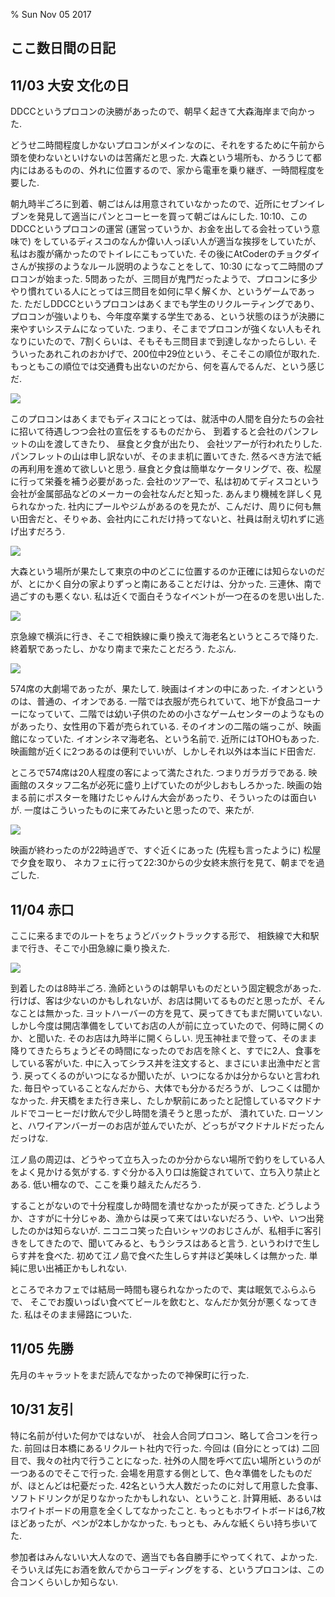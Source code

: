 % Sun Nov 05 2017

## ここ数日間の日記

## 11/03 大安 文化の日

DDCCというプロコンの決勝があったので、朝早く起きて大森海岸まで向かった.

どうせ二時間程度しかないプロコンがメインなのに、それをするために午前から頭を使わないといけないのは苦痛だと思った.
大森という場所も、かろうじて都内にはあるものの、外れに位置するので、家から電車を乗り継ぎ、一時間程度を要した.

朝九時半ごろに到着、朝ごはんは用意されていなかったので、近所にセブンイレブンを発見して適当にパンとコーヒーを買って朝ごはんにした.
10:10、このDDCCというプロコンの運営 (運営っていうか、お金を出してる会社っていう意味で) をしているディスコのなんか偉い人っぽい人が適当な挨拶をしていたが、私はお腹が痛かったのでトイレにこもっていた.
その後にAtCoderのチョクダイさんが挨拶のようなルール説明のようなことをして、10:30 になって二時間のプロコンが始まった.
5問あったが、三問目が鬼門だったようで、プロコンに多少やり慣れている人にとっては三問目を如何に早く解くか、というゲームであった.
ただしDDCCというプロコンはあくまでも学生のリクルーティングであり、
プロコンが強いよりも、今年度卒業する学生である、という状態のほうが決勝に来やすいシステムになっていた.
つまり、そこまでプロコンが強くない人もそれなりにいたので、7割くらいは、そもそも三問目まで到達しなかったらしい.
そういったあれこれのおかげで、200位中29位という、そこそこの順位が取れた.
もっともこの順位では交通費も出ないのだから、何を喜んでるんだ、という感じだ.

![](https://i.imgur.com/CRPnRfg.jpg)

このプロコンはあくまでもディスコにとっては、就活中の人間を自分たちの会社に招いて待遇しつつ会社の宣伝をするものだから、
到着すると会社のパンフレットの山を渡してきたり、
昼食と夕食が出たり、
会社ツアーが行われたりした.
パンフレットの山は申し訳ないが、そのまま机に置いてきた. 然るべき方法で紙の再利用を進めて欲しいと思う.
昼食と夕食は簡単なケータリングで、夜、松屋に行って栄養を補う必要があった.
会社のツアーで、私は初めてディスコという会社が金属部品などのメーカーの会社なんだと知った.
あんまり機械を詳しく見られなかった.
社内にプールやジムがあるのを見たが、こんだけ、周りに何も無い田舎だと、そりゃあ、会社内にこれだけ持ってないと、社員は耐え切れずに逃げ出すだろう.

![](https://i.imgur.com/ccnkzff.jpg)

大森という場所が果たして東京の中のどこに位置するのか正確には知らないのだが、とにかく自分の家よりずっと南にあることだけは、分かった.
三連休、南で過ごすのも悪くない.
私は近くで面白そうなイベントが一つ在るのを思い出した.

![](https://i.imgur.com/39YP8ug.jpg)

京急線で横浜に行き、そこで相鉄線に乗り換えて海老名というところで降りた.
終着駅であったし、かなり南まで来たことだろう. たぶん.

![](https://i.imgur.com/ZiUIwT7.jpg)

574席の大劇場であったが、果たして.
映画はイオンの中にあった.
イオンというのは、普通の、イオンである.
一階では衣服が売られていて、地下が食品コーナーになっていて、二階では幼い子供のための小さなゲームセンターのようなものがあったり、女性用の下着が売られている.
そのイオンの二階の端っこが、映画館になっていた.
イオンシネマ海老名、という名前で.
近所にはTOHOもあった.
映画館が近くに2つあるのは便利でいいが、しかしそれ以外は本当にド田舎だ.

ところで574席は20人程度の客によって満たされた.
つまりガラガラである.
映画館のスタッフ二名が必死に盛り上げていたのが少しおもしろかった.
映画の始まる前にポスターを賭けたじゃんけん大会があったり、そういったのは面白いが.
一度はこういったものに来てみたいと思ったので、来たが.

![](https://i.imgur.com/u0g695q.jpg)

映画が終わったのが22時過ぎで、すぐ近くにあった (先程も言ったように) 松屋で夕食を取り、
ネカフェに行って22:30からの少女終末旅行を見て、朝までを過ごした.

## 11/04 赤口

ここに来るまでのルートをちょうどバックトラックする形で、
相鉄線で大和駅まで行き、そこで小田急線に乗り換えた.

![](https://i.imgur.com/ppEsWRX.jpg)

到着したのは8時半ごろ.
漁師というのは朝早いものだという固定観念があった.
行けば、客は少ないのかもしれないが、お店は開いてるものだと思ったが、そんなことは無かった.
ヨットハーバーの方を見て、戻ってきてもまだ開いていない.
しかし今度は開店準備をしていてお店の人が前に立っていたので、何時に開くのか、と聞いた.
そのお店は九時半に開くらしい.
児玉神社まで登って、そのまま降りてきたらちょうどその時間になったのでお店を除くと、すでに2人、食事をしている客がいた.
中に入ってシラス丼を注文すると、まさにいま出漁中だと言う.
戻ってくるのがいつになるか聞いたが、いつになるかは分からないと言われた.
毎日やっていることなんだから、大体でも分かるだろうが、しつこくは聞かなかった.
弁天橋をまた行き来し、たしか駅前にあったと記憶しているマクドナルドでコーヒーだけ飲んで少し時間を潰そうと思ったが、
潰れていた.
ローソンと、ハワイアンバーガーのお店が並んでいたが、どっちがマクドナルドだったんだっけな.

江ノ島の周辺は、どうやって立ち入ったのか分からない場所で釣りをしている人をよく見かける気がする.
すぐ分かる入り口は施錠されていて、立ち入り禁止とある.
低い柵なので、ここを乗り越えたんだろう.

することがないので十分程度しか時間を潰せなかったが戻ってきた.
どうしようか、さすがに十分じゃあ、漁からは戻って来てはいないだろう、いや、いつ出発したのかは知らないが.
ニコニコ笑った白いシャツのおじさんが、私相手に客引きをしてきたので、聞いてみると、もうシラスはあると言う.
というわけで生しらす丼を食べた.
初めて江ノ島で食べた生しらす丼ほど美味しくは無かった.
単純に思い出補正かもしれない.

ところでネカフェでは結局一時間も寝られなかったので、実は眠気でふらふらで、
そこでお腹いっぱい食べてビールを飲むと、なんだか気分が悪くなってきた.
私はそのまま帰路についた.

## 11/05 先勝

先月のキャラットをまだ読んでなかったので神保町に行った.

## 10/31 友引

特に名前が付いた何かではないが、
社会人合同プロコン、略して合コンを行った.
前回は日本橋にあるリクルート社内で行った.
今回は (自分にとっては) 二回目で、我々の社内で行うことになった.
社外の人間を呼べて広い場所というのが一つあるのでそこで行った.
会場を用意する側として、色々準備をしたものだが、ほとんどは杞憂だった.
42名という大人数だったのに対して用意した食事、ソフトドリンクが足りなかったかもしれない、ということ.
計算用紙、あるいはホワイトボードの用意を全くしてなかったこと.
もっともホワイトボードは6,7枚ほどあったが、ペンが2本しかなかった.
もっとも、みんな紙くらい持ち歩いてた.

参加者はみんないい大人なので、適当でも各自勝手にやってくれて、よかった.
そういえば先にお酒を飲んでからコーディングをする、というプロコンは、この合コンくらいしか知らない.


